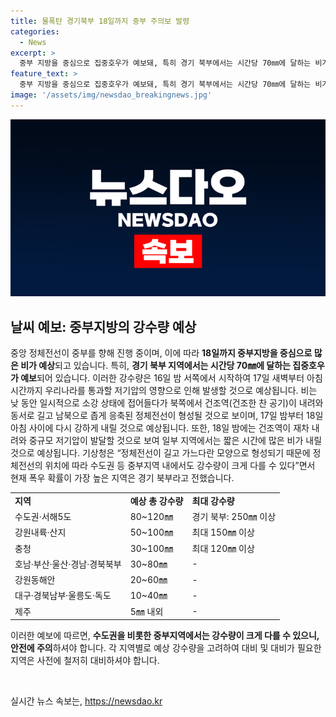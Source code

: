 ```yaml
---
title: 물폭탄 경기북부 18일까지 중부 주의보 발령
categories:
  - News
excerpt: >
  중부 지방을 중심으로 집중호우가 예보돼, 특히 경기 북부에서는 시간당 70㎜에 달하는 비가 예상됩니다. 16일 밤부터 18일 아침 사이에 건조역과 정체전선의 영향으로 중부지역에서 강한 비가 예상되며, 수도권을 포함한 지역은 강수량이 다를 수 있습니다. 예상 총강수량은 경기북부에서 250㎜ 이상으로, 수도권·서해5도는 80~120㎜이 될 것으로 전망되고 있습니다.
feature_text: >
  중부 지방을 중심으로 집중호우가 예보돼, 특히 경기 북부에서는 시간당 70㎜에 달하는 비가 예상됩니다. 16일 밤부터 18일 아침 사이에 건조역과 정체전선의 영향으로 중부지역에서 강한 비가 예상되며, 수도권을 포함한 지역은 강수량이 다를 수 있습니다. 예상 총강수량은 경기북부에서 250㎜ 이상으로, 수도권·서해5도는 80~120㎜이 될 것으로 전망되고 있습니다.
image: '/assets/img/newsdao_breakingnews.jpg'
---
```


<p><img src="/assets/img/newsdao_breakingnews.jpg" alt="pcversion 속보" /></p>

<h2 data-ke-size="size26">날씨 예보: 중부지방의 강수량 예상</h2>

<p data-ke-size="size16">중앙 정체전선이 중부를 향해 진행 중이며, 이에 따라 <b>18일까지 중부지방을 중심으로 많은 비가 예상</b>되고 있습니다. 특히, <b>경기 북부 지역에서는 시간당 70㎜에 달하는 집중호우가 예보</b>되어 있습니다. 이러한 강수량은 16일 밤 서쪽에서 시작하여 17일 새벽부터 아침 시간까지 우리나라를 통과할 저기압의 영향으로 인해 발생할 것으로 예상됩니다. 비는 낮 동안 일시적으로 소강 상태에 접어들다가 북쪽에서 건조역(건조한 찬 공기)이 내려와 동서로 길고 남북으로 좁게 응축된 정체전선이 형성될 것으로 보이며, 17일 밤부터 18일 아침 사이에 다시 강하게 내릴 것으로 예상됩니다. 또한, 18일 밤에는 건조역이 재차 내려와 중규모 저기압이 발달할 것으로 보여 일부 지역에서는 짧은 시간에 많은 비가 내릴 것으로 예상됩니다. 기상청은 “정체전선이 길고 가느다란 모양으로 형성되기 때문에 정체전선의 위치에 따라 수도권 등 중부지역 내에서도 강수량이 크게 다를 수 있다”면서 현재 폭우 확률이 가장 높은 지역은 경기 북부라고 전했습니다.</p>

<table>
  <tbody>
    <tr>
      <td><b>지역</b></td>
      <td><b>예상 총 강수량</b></td>
      <td><b>최대 강수량</b></td>
    </tr>
    <tr>
      <td>수도권·서해5도</td>
      <td>80~120㎜</td>
      <td>경기 북부: 250㎜ 이상</td>
    </tr>
    <tr>
      <td>강원내륙·산지</td>
      <td>50~100㎜</td>
      <td>최대 150㎜ 이상</td>
    </tr>
    <tr>
      <td>충청</td>
      <td>30~100㎜</td>
      <td>최대 120㎜ 이상</td>
    </tr>
    <tr>
      <td>호남·부산·울산·경남·경북북부</td>
      <td>30~80㎜</td>
      <td>-</td>
    </tr>
    <tr>
      <td>강원동해안</td>
      <td>20~60㎜</td>
      <td>-</td>
    </tr>
    <tr>
      <td>대구·경북남부·울릉도·독도</td>
      <td>10~40㎜</td>
      <td>-</td>
    </tr>
    <tr>
      <td>제주</td>
      <td>5㎜ 내외</td>
      <td>-</td>
    </tr>
  </tbody>
</table>

<p data-ke-size="size16">이러한 예보에 따르면, <b>수도권을 비롯한 중부지역에서는 강수량이 크게 다를 수 있으니, 안전에 주의</b>하셔야 합니다. 각 지역별로 예상 강수량을 고려하여 대비 및 대비가 필요한 지역은 사전에 철저히 대비하셔야 합니다.</p>

<p data-ke-size="size16">&nbsp;</p>
실시간 뉴스 속보는, <a href="https://newsdao.kr" rel="dofollow">https://newsdao.kr</a>


